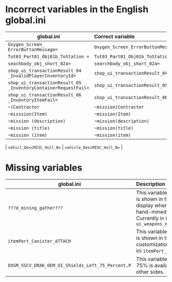# Incorrect variables in the English global.ini

| global.ini                                                     | Correct variable                                                                       |
|----------------------------------------------------------------|:---------------------------------------------------------------------------------------|
| `Oxygen_Screen_ ErrorButtonMessage=`                           | `Oxygen_Screen_ErrorButtonMessage=`                                                    |
| `Tut03_Part01_Obj01b_ToStation =`                              | `Tut03_Part01_Obj01b_ToStation=`                                                       |
| `seachbody_obj_short_02a=`                                     | `searchbody_obj_short_02a=`                                                            |
| `shop_ui_transactionResult_04 _InvalidPlayerInventoryId=`      | `shop_ui_transactionResult_04_InvalidPlayerInventoryId=`                               |
| `shop_ui_transactionResult_05 _InventoryContainerRequestFail=` | `shop_ui_transactionResult_05_InventoryContainerRequestFail=`                          |
| `shop_ui_transactionResult_06 _InventoryItemFail=`             | `shop_ui_transactionResult_06_InventoryItemFail=`                                      |
| `~(Contractor`                                                 | `~mission(Contractor`                                                                  |
| `~misssion(Item)`                                              | `~mission(Item)`                                                                       |
| `~mission (description)`                                       | `~mission(description)`                                                                |
| `~mission (title)`                                             | `~mission(title)`                                                                      |
| `~mission (item)`                                              | `~mission(item)`                                                                       |

| `vehicl_DescMISC_Hull_B=`                                      | `vehicle_DescMISC_Hull_B=`                                                                       |


# Missing variables

| global.ini                                        | Description                                                                                                                                        |
| ------------------------------------------------- | :------------------------------------------------------------------------------------------------------------------------------------------------- |
| `???d_mining_gather???`                           | This variable is missing and is shown in the multitool display when collecting hand-mined minerals. Currently in ini: `ui_weapons_multi_gathering` |
| `itemPort_Canister_ATTACH`                        | This variable is missing and is shown in the multitool customization. Currently in ini `itemPort_CanisterSlot`                                     |
| `DXSM_SSCV_DRAK_OEM_UI_Shields_Left_75_Percent,P` | This variable is missing. 75% is available for all other sides.                                                                                    |
